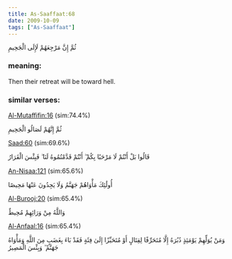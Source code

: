 ```yaml
---
title: As-Saaffaat:68
date: 2009-10-09
tags: ["As-Saaffaat"]
---
```

ثُمَّ إِنَّ مَرْجِعَهُمْ لَإِلَى الْجَحِيمِ
### meaning: 
Then their retreat will be toward hell.
### similar verses: 

[Al-Mutaffifin:16](/83/16) (sim:74.4%)

ثُمَّ إِنَّهُمْ لَصَالُو الْجَحِيمِ

[Saad:60](/38/60) (sim:69.6%)

قَالُوا بَلْ أَنْتُمْ لَا مَرْحَبًا بِكُمْ ۖ أَنْتُمْ قَدَّمْتُمُوهُ لَنَا ۖ فَبِئْسَ الْقَرَارُ

[An-Nisaa:121](/4/121) (sim:65.6%)

أُولَٰئِكَ مَأْوَاهُمْ جَهَنَّمُ وَلَا يَجِدُونَ عَنْهَا مَحِيصًا

[Al-Burooj:20](/85/20) (sim:65.4%)

وَاللَّهُ مِنْ وَرَائِهِمْ مُحِيطٌ

[Al-Anfaal:16](/8/16) (sim:65.4%)

وَمَنْ يُوَلِّهِمْ يَوْمَئِذٍ دُبُرَهُ إِلَّا مُتَحَرِّفًا لِقِتَالٍ أَوْ مُتَحَيِّزًا إِلَىٰ فِئَةٍ فَقَدْ بَاءَ بِغَضَبٍ مِنَ اللَّهِ وَمَأْوَاهُ جَهَنَّمُ ۖ وَبِئْسَ الْمَصِيرُ
